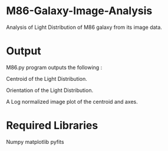 M86-Galaxy-Image-Analysis
=========================

Analysis of Light Distribution of M86 galaxy from its image data.


Output
=========================

M86.py program outputs the following :

Centroid of the Light Distribution.

Orientation of the Light Distribution.

A Log normalized image plot of the centroid and axes.


Required Libraries
=========================

Numpy
matplotlib
pyfits
